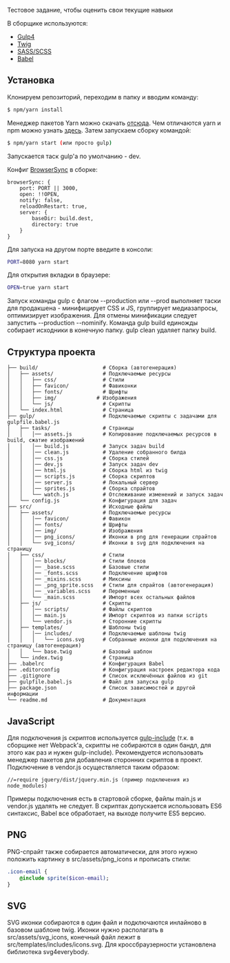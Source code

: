 Тестовое задание, чтобы оценить свои текущие навыки

В сборщике используются:

- [Gulp4](https://gulpjs.com/)
- [Twig](https://twig.symfony.com/)
- [SASS/SCSS](http://sass-lang.com/)
- [Babel](https://babeljs.io/)

## Установка

Клонируем репозиторий, переходим в папку и вводим команду:

```sh
$ npm/yarn install
```

Менеджер пакетов Yarn можно скачать [отсюда](https://yarnpkg.com/en/docs/install). Чем отличаются yarn и npm можно узнать [здесь](http://prgssr.ru/development/yarn-ili-npm-vse-chto-vam-nuzhno-znat.html).
Затем запускаем сборку командой:

```sh
$ npm/yarn start (или просто gulp)
```

Запускается таск gulp'а по умолчанию - dev.

Конфиг [BrowserSync](https://browsersync.io/docs/gulp) в сборке:

```
browserSync: {
    port: PORT || 3000,
    open: !!OPEN,
    notify: false,
    reloadOnRestart: true,
    server: {
        baseDir: build.dest,
        directory: true
    }
}
```

Для запуска на другом порте введите в консоли:

```sh
PORT=8080 yarn start
```

Для открытия вкладки в браузере:

```sh
OPEN=true yarn start
```

Запуск команды gulp с флагом --production или --prod выполняет таски для продакшена - минифицирует CSS и JS, группирует медиазапросы, оптимизирует изображения. Для отмены минификации следует запустить --production --nominify.
Команда gulp build единожды собирает исходники в конечную папку. gulp clean удаляет папку build.

## Структура проекта

```
├── build/                     # Сборка (автогенерация)
│   ├── assets/                # Подключаемые ресурсы
│   │   ├── css/               # Стили
│   │   ├── favicon/           # Фавиконки
│   │   ├── fonts/             # Шрифты
│   │   ├── img/             # Изображения
│   │   └── js/                # Скрипты
│   └── index.html             # Страница
├── gulp/                      # Подключаемые скрипты с задачами для gulpfile.babel.js
│   ├── tasks/                 # Страницы
│   │   │── assets.js          # Копирование подключаемых ресурсов в build, сжатие изображений
│   │   │── build.js           # Запуск задач build
│   │   │── clean.js           # Удаление собранного билда
│   │   │── css.js             # Сборка стилей
│   │   │── dev.js             # Запуск задач dev
│   │   │── html.js            # Сборка html из twig
│   │   │── scripts.js         # Сборка скриптов
│   │   │── server.js          # Локальный сервер
│   │   │── sprites.js         # Сборка спрайтов
│   │   └── watch.js           # Отслеживание изменений и запуск задач
│   └── config.js              # Конфигурация для задач
├── src/                       # Исходные файлы
│   ├── assets/                # Подключаемые ресурсы
│   │   │── favicon/           # Фавикон
│   │   │── fonts/             # Шрифты
│   │   │── img/               # Изображения
│   │   │── png_icons/         # Иконки в png для генерации спрайтов
│   │   └── svg_icons/         # Иконки в svg для подключения на страницу
│   ├── css/                   # Стили
│   │   │── blocks/            # Стили блоков
│   │   │── _base.scss         # Базовые стили
│   │   │── _fonts.scss        # Подключение шрифтов
│   │   │── _mixins.scss       # Миксины
│   │   │── _png_sprite.scss   # Стили для спрайтов (автогенерация)
│   │   │── _variables.scss    # Переменные
│   │   └── _main.scss         # Импорт всех остальных файлов
│   ├── js/                    # Скрипты
│   │   │── scripts/           # Файлы скриптов
│   │   │── main.js            # Импорт скриптов из папки scripts
│   │   └── vendor.js          # Сторонние скрипты
│   ├── templates/             # Шаблоны twig
│   │   │── includes/          # Подключаемые шаблоны twig
│   │   │   └── icons.svg      # Собранные иконки для подключения на страницу (автогенерация)
│   │   └── base.twig          # Базовый шаблон
│   └── index.twig             # Страница
├── .babelrc                   # Конфигурация Babel
├── .editorconfig              # Конфигурация настроек редактора кода
├── .gitignore                 # Список исключённых файлов из git
├── gulpfile.babel.js          # Файл для запуска gulp
├── package.json               # Список зависимостей и другой информации
└── readme.md                  # Документация
```

## JavaScript

Для подключения js скриптов используется [gulp-include](https://www.npmjs.com/package/gulp-include) (т.к. в сборщике нет Webpack'а, скрипты не собираются в один бандл, для этого как раз и нужен gulp-include).
Рекомендуется использовать менеджер пакетов для добавления сторонних скриптов в проект. Подключение в vendor.js осуществляется таким образом:

```
//=require jquery/dist/jquery.min.js (пример подключения из node_modules)
```

Примеры подключения есть в стартовой сборке, файлы main.js и vendor.js удалять не следует.
В скриптах допускается использовать ES6 синтаксис, Babel все обработает, на выходе получите ES5 версию.

## PNG

PNG-спрайт также собирается автоматически, для этого нужно положить картинку в src/assets/png_icons и прописать стили:

```sass
.icon-email {
    @include sprite($icon-email);
}
```

## SVG

SVG иконки собираются в один файл и подключаются инлайново в базовом шаблоне twig. Иконки нужно располагать в src/assets/svg_icons, конечный файл лежит в src/templates/includes/icons.svg.
Для кроссбраузерности установлена библиотека svg4everybody.
